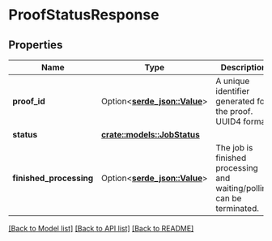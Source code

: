# ProofStatusResponse

## Properties

Name | Type | Description | Notes
------------ | ------------- | ------------- | -------------
**proof_id** | Option<[**serde_json::Value**](.md)> | A unique identifier generated for the proof. UUID4 format. | 
**status** | [**crate::models::JobStatus**](JobStatus.md) |  | 
**finished_processing** | Option<[**serde_json::Value**](.md)> | The job is finished processing and waiting/polling can be terminated. | 

[[Back to Model list]](../README.md#documentation-for-models) [[Back to API list]](../README.md#documentation-for-api-endpoints) [[Back to README]](../README.md)


